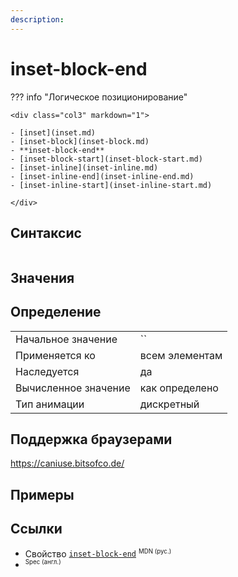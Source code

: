 ```yaml
---
description:
---
```

<!-- TODO: -->
# inset-block-end

??? info "Логическое позиционирование"

    <div class="col3" markdown="1">

    - [inset](inset.md)
    - [inset-block](inset-block.md)
    - **inset-block-end**
    - [inset-block-start](inset-block-start.md)
    - [inset-inline](inset-inline.md)
    - [inset-inline-end](inset-inline-end.md)
    - [inset-inline-start](inset-inline-start.md)

    </div>

## Синтаксис

```css

```

## Значения

## Определение

|                      |                |
| -------------------- | -------------- |
| Начальное значение   | ``             |
| Применяется ко       | всем элементам |
| Наследуется          | да             |
| Вычисленное значение | как определено |
| Тип анимации         | дискретный     |

## Поддержка браузерами

https://caniuse.bitsofco.de/

## Примеры

## Ссылки

- Свойство [`inset-block-end`](https://developer.mozilla.org/ru/docs/Web/CSS/inset-block-end) <sup><small>MDN (рус.)</small></sup>
- []() <sup><small>Spec (англ.)</small></sup>
